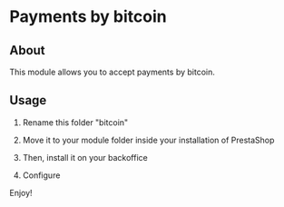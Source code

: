 # Payments by bitcoin

## About

This module allows you to accept payments by bitcoin.

## Usage

1) Rename this folder "bitcoin"

2) Move it to your module folder inside your installation of PrestaShop

3) Then, install it on your backoffice

4) Configure

Enjoy!
